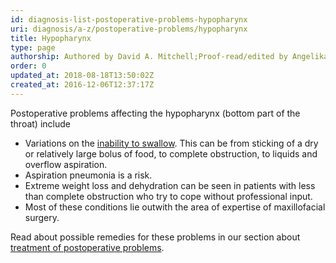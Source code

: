 ```yaml
---
id: diagnosis-list-postoperative-problems-hypopharynx
uri: diagnosis/a-z/postoperative-problems/hypopharynx
title: Hypopharynx
type: page
authorship: Authored by David A. Mitchell;Proof-read/edited by Angelika Sebald
order: 0
updated_at: 2018-08-18T13:50:02Z
created_at: 2016-12-06T12:37:17Z
---
```


<p>Postoperative problems affecting the hypopharynx (bottom part
    of the throat) include</p>
<ul>
    <li>Variations on the <a href="/diagnosis/a-z/dysphagia">inability to swallow</a>.
        This can be from sticking of a dry or relatively large
        bolus of food, to complete obstruction, to liquids and
        overflow aspiration.</li>
    <li>Aspiration pneumonia is a risk.</li>
    <li>Extreme weight loss and dehydration can be seen in patients
        with less than complete obstruction who try to cope without
        professional input.</li>
    <li>Most of these conditions lie outwith the area of expertise
        of maxillofacial surgery.</li>
</ul>
<aside>
    <p>Read about possible remedies for these problems in our section
        about <a href="/treatment/surgery/postoperative-problems">treatment of postoperative problems</a>.</p>
</aside>
